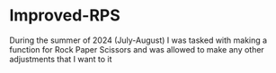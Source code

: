 # Improved-RPS
During the summer of 2024 (July-August) I was tasked with making a function for Rock Paper Scissors and was allowed to make any other adjustments that I want to it
